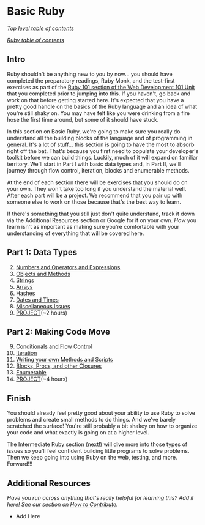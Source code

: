 # Basic Ruby

*[Top level table of contents](/README.md)*

*[Ruby table of contents](/ruby/ruby.md#table-of-contents)*


## Intro

Ruby shouldn't be anything new to you by now... you should have completed the preparatory readings, Ruby Monk, and the test-first exercises as part of the [Ruby 101 section of the Web Development 101 Unit](/web_development_basics/web_development_basics.md#ruby-101) that you completed prior to jumping into this.  If you haven't, go back and work on that before getting started here.  It's expected that you have a pretty good handle on the basics of the Ruby language and an idea of what you're still shaky on.  You may have felt like you were drinking from a fire hose the first time around, but some of it should have stuck.

In this section on Basic Ruby, we're going to make sure you really do understand all the building blocks of the language and of programming in general.  It's a lot of stuff... this section is going to have the most to absorb right off the bat.  That's because you first need to populate your developer's toolkit before we can build things.  Luckily, much of it will expand on familiar territory.  We'll start in Part I with basic data types and, in Part II, we'll journey through flow control, iteration, blocks and enumerable methods.  

At the end of each section there will be exercises that you should do on your own.  They won't take too long if you understand the material well.  After each part will be a project.  We recommend that you pair up with someone else to work on those because that's the best way to learn.

If there's something that you still just don't quite understand, track it down via the Additional Resources section or Google for it on your own.  *How* you learn isn't as important as making sure you're comfortable with your understanding of everything that will be covered here.  

## Part 1: Data Types
2. [Numbers and Operators and Expressions](numbers_operators_expressions.md)
3. [Objects and Methods](objects_and_methods.md)
4. [Strings](strings.md)
5. [Arrays](arrays.md)
6. [Hashes](hashes.md)
7. [Dates and Times](dates_and_times.md)
8. [Miscellaneous Issues](miscellaneous.md)
9. [PROJECT](#part-1-pair-project)(~2 hours)

## Part 2: Making Code Move
9. [Conditionals and Flow Control](flow_control.md)
10. [Iteration](iteration.md)
11. [Writing your own Methods and Scripts](writing_methods.md)
12. [Blocks, Procs, and other Closures](closures.md)
13. [Enumerable](enumerable.md)
1. [PROJECT](#part-2-pair-project)(~4 hours)

## Finish
You should already feel pretty good about your ability to use Ruby to solve problems and create small methods to do things.  And we've barely scratched the surface!  You're still probably a bit shakey on how to organize your code and what exactly is going on at a higher level.  

The Intermediate Ruby section (next!) will dive more into those types of issues so you'll feel confident building little programs to solve problems.  Then we keep going into using Ruby on the web, testing, and more.  Forward!!!

## Additional Resources
*Have you run across anything that's really helpful for learning this?  Add it here!  See our section on [How to Contribute](/contributing.md).*

* Add Here
